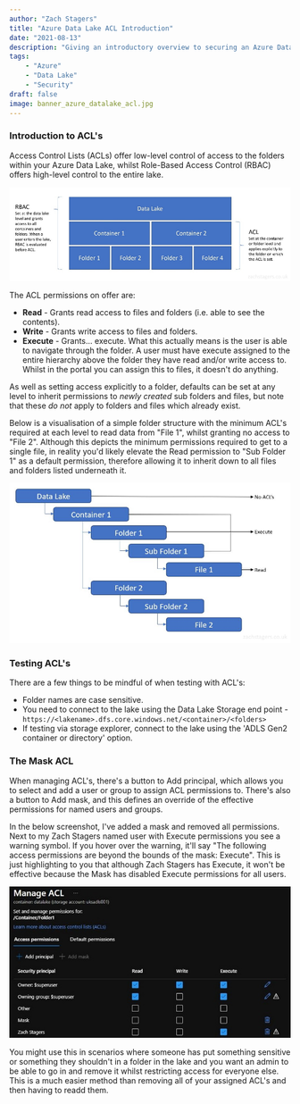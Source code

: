 ```yaml
---
author: "Zach Stagers"
title: "Azure Data Lake ACL Introduction"
date: "2021-08-13"
description: "Giving an introductory overview to securing an Azure Data Lake via ACL's and answering the question - \"What is the Mask ACL for?\""
tags: 
    - "Azure"
    - "Data Lake"
    - "Security"
draft: false
image: banner_azure_datalake_acl.jpg
---
```


### Introduction to ACL's

Access Control Lists (ACLs) offer low-level control of access to the folders within your Azure Data Lake, whilst Role-Based Access Control (RBAC) offers high-level control to the entire lake.

![RBAC vs ACL](datalake_rbac_acl.jpg)

The ACL permissions on offer are:
* **Read** - Grants read access to files and folders (i.e. able to see the contents).
* **Write** - Grants write access to files and folders.
* **Execute** - Grants... execute. What this actually means is the user is able to navigate through the folder. A user must have execute assigned to the entire hierarchy above the folder they have read and/or write access to. Whilst in the portal you can assign this to files, it doesn't do anything.

As well as setting access explicitly to a folder, defaults can be set at any level to inherit permissions to *newly created* sub folders and files, but note that these *do not* apply to folders and files which already exist.

Below is a visualisation of a simple folder structure with the minimum ACL's required at each level to read data from "File 1", whilst granting no access to "File 2". Although this depicts the minimum permissions required to get to a single file, in reality you'd likely elevate the Read permission to "Sub Folder 1" as a default permission, therefore allowing it to inherit down to all files and folders listed underneath it.

![Data Lake ACL Example](datalake_acl_example.jpg)

### Testing ACL's

There are a few things to be mindful of when testing with ACL's:
* Folder names are case sensitive.
* You need to connect to the lake using the Data Lake Storage end point - `https://<lakename>.dfs.core.windows.net/<container>/<folders>`
* If testing via storage explorer, connect to the lake using the 'ADLS Gen2 container or directory' option.

### The Mask ACL

When managing ACL's, there's a button to Add principal, which allows you to select and add a user or group to assign ACL permissions to. There's also a button to Add mask, and this defines an override of the effective permissions for named users and groups.

In the below screenshot, I've added a mask and removed all permissions. Next to my Zach Stagers named user with Execute permissions you see a warning symbol. If you hover over the warning, it'll say "The following access permissions are beyond the bounds of the mask: Execute". This is just highlighting to you that although Zach Stagers has Execute, it won't be effective because the Mask has disabled Execute permissions for all users.

![Manage ACL Screen with a mask applied](manage_acl_mask.jpg)

You might use this in scenarios where someone has put something sensitive or something they shouldn't in a folder in the lake and you want an admin to be able to go in and remove it whilst restricting access for everyone else. This is a much easier method than removing all of your assigned ACL's and then having to readd them.